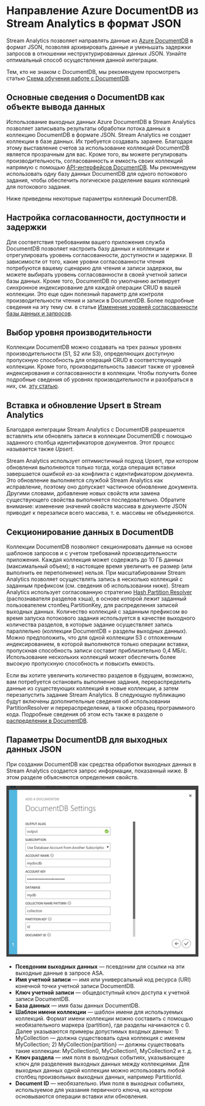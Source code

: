 <properties
	pageTitle="Выходные данные JSON для Stream Analytics | Microsoft Azure"
	description="Узнайте, каким образом Stream Analytics направляет данные из Azure DocumentDB в формат JSON и позволяет архивировать данные и уменьшать задержки запросов в отношении неструктурированных данных JSON."
	keywords="Выходные данные JSON"
	documentationCenter=""
	services="stream-analytics,documentdb"
	authors="jeffstokes72"
	manager="paulettm"
	editor="cgronlun"/>

<tags
	ms.service="stream-analytics"
	ms.devlang="na"
	ms.topic="article"
	ms.tgt_pltfrm="na"
	ms.workload="data-services"
	ms.date="02/04/2016"
	ms.author="jeffstok"/>

# Направление Azure DocumentDB из Stream Analytics в формат JSON

Stream Analytics позволяет направлять данные из [Azure DocumentDB](https://azure.microsoft.com/services/documentdb/) в формат JSON, позволяя архивировать данные и уменьшать задержки запросов в отношении неструктурированных данных JSON. Узнайте оптимальный способ осуществления данной интеграции.

Тем, кто не знаком с DocumentDB, мы рекомендуем просмотреть статью [Схема обучения работе с DocumentDB](https://azure.microsoft.com/documentation/learning-paths/documentdb/).

## Основные сведения о DocumentDB как объекте вывода данных
Использование выходных данных Azure DocumentDB в Stream Analytics позволяет записывать результаты обработки потока данных в коллекцию DocumentDB в формате JSON. Stream Analytics не создает коллекции в базе данных. Их требуется создавать заранее. Благодаря этому выставление счетов за использование коллекций DocumentDB является прозрачным для вас. Кроме того, вы можете регулировать производительность, согласованность и емкость своих коллекций напрямую с помощью [API-интерфейсов DocumentDB](https://msdn.microsoft.com/library/azure/dn781481.aspx). Мы рекомендуем использовать одну базу данных DocumentDB для одного потокового задания, чтобы обеспечить логическое разделение ваших коллекций для потокового задания.

Ниже приведены некоторые параметры коллекций DocumentDB.

## Настройка согласованности, доступности и задержки

Для соответствия требованиям вашего приложения служба DocumentDB позволяет настроить базу данных и коллекции и отрегулировать уровень согласованности, доступности и задержки. В зависимости от того, какие уровни согласованности чтения потребуются вашему сценарию для чтения и записи задержки, вы можете выбирать уровень согласованности в своей учетной записи базы данных. Кроме того, DocumentDB по умолчанию активирует синхронное индексирование для каждой операции CRUD в вашей коллекции. Это еще один полезный параметр для контроля производительности чтения и записи в DocumentDB. Более подробные сведения на эту тему см. в статье [Изменение уровней согласованности базы данных и запросов](../articles/documentdb-consistency-levels.md).

## Выбор уровня производительности

Коллекции DocumentDB можно создавать на трех разных уровнях производительности (S1, S2 или S3), определяющих доступную пропускную способность для операций CRUD в соответствующей коллекции. Кроме того, производительность зависит также от уровней индексирования и согласованности в коллекции. Чтобы получить более подробные сведения об уровнях производительности и разобраться в них, см. [эту статью](../articles/documentdb-performance-levels.md).

## Вставка и обновление Upsert в Stream Analytics

Благодаря интеграции Stream Analytics с DocumentDB разрешается вставлять или обновлять записи в коллекции DocumentDB с помощью заданного столбца идентификаторов документов. Этот процесс называется также *Upsert*.

Stream Analytics использует оптимистичный подход Upsert, при котором обновления выполняются только тогда, когда операция вставки завершается ошибкой из-за конфликта с идентификатором документа. Это обновление выполняется службой Stream Analytics как исправление, поэтому оно допускает частичное обновление документа. Другими словами, добавление новых свойств или замена существующего свойства выполняется последовательно. Обратите внимание: изменение значений свойств массива в документе JSON приводит к перезаписи всего массива, т. е. массивы не объединяются.

## Секционирование данных в DocumentDB

Коллекции DocumentDB позволяют секционировать данные на основе шаблонов запросов и с учетом требований производительности приложения. Каждая коллекция может содержать до 10 ГБ данных (максимальный объем); в настоящее время увеличить ее размер (или выполнить ее переполнение) нельзя. При масштабировании Stream Analytics позволяет осуществлять запись в несколько коллекций с заданным префиксом (см. сведения об использовании ниже). Stream Analytics использует согласованную стратегию [Hash Partition Resolver](https://msdn.microsoft.com/library/azure/microsoft.azure.documents.partitioning.hashpartitionresolver.aspx) (распознавателя разделов хэша), в основе которой лежит заданный пользователем столбец PartitionKey, для распределения записей выходных данных. Количество коллекций с заданным префиксом во время запуска потокового задания используется в качестве выходного количества разделов, в которые задание осуществляет запись параллельно (коллекции DocumentDB = разделы выходных данных). Можно предположить, что для одной коллекции S3 с отложенным индексированием, в которой выполняются только операции вставки, пропускная способность записи составит приблизительно 0,4 МБ/с. Использование нескольких коллекций может обеспечить более высокую пропускную способность и повысить емкость.

Если вы хотите увеличить количество разделов в будущем, возможно, вам потребуется остановить выполнение задания, перераспределить данные из существующих коллекций в новые коллекции, а затем перезапустить задание Stream Analytics. В следующую публикацию будут включены дополнительные сведения об использовании PartitionResolver и перераспределении, а также образец программного кода. Подробные сведения об этом есть также в разделе о [распределении в DocumentDB](../articles/documentdb-partition-data.md#developing-a-partitioned-application).

## Параметры DocumentDB для выходных данных JSON

При создании DocumentDB как средства обработки выходных данных в Stream Analytics создается запрос информации, показанный ниже. В этом разделе объясняются определения свойств.

![экран выходных данных documentdb stream analytics](media/stream-analytics-documentdb-output/stream-analytics-documentdb-output.png)

-   **Псевдоним выходных данных** — псевдоним для ссылки на эти выходные данные в запросе ASA.  
-   **Имя учетной записи** — имя или универсальный код ресурса (URI) конечной точки учетной записи DocumentDB.  
-   **Ключ учетной записи** — общедоступный ключ доступа к учетной записи DocumentDB.  
-   **База данных** — имя базы данных DocumentDB.  
-   **Шаблон имени коллекции** — шаблон имени для используемых коллекций. Формат имени коллекции можно составить с помощью необязательного маркера {partition}, где разделы начинаются с 0. Далее указываются примеры допустимых входных данных: 1) MyCollection — должна существовать одна коллекция с именем MyCollection; 2) MyCollection{partition} — должны существовать такие коллекции: MyCollection0, MyCollection1, MyCollection2 и т. д.  
-   **Ключ раздела** — имя поля в выходных событиях, указывающее ключ для разделения выходных данных между коллекциями. Для выходных данных одной коллекции можно использовать любой столбец произвольных выходных данных, например PartitionId.  
-   **Document ID** — необязательно. Имя поля в выходных событиях, используемое для указания первичного ключа, на котором основываются операции вставки или обновления.  

<!---HONumber=AcomDC_0204_2016-->
